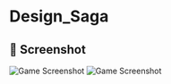 # Design_Saga
## 📸 Screenshot
![Game Screenshot](Design_Sage/Assets/Screenshots/Screenshot_2025-06-06_165354.png)
![Game Screenshot](Assets/screenshot/Screenshot-2025-06-06-165429.png)
